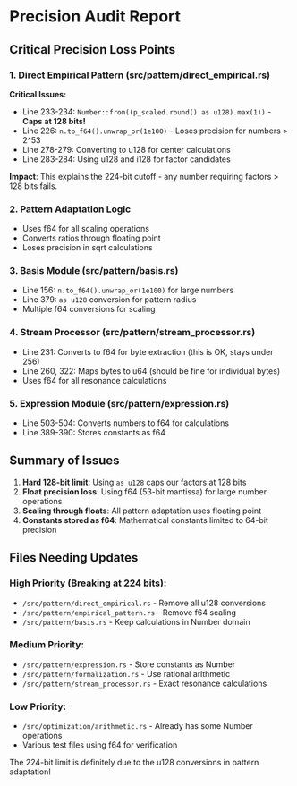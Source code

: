 # Precision Audit Report

## Critical Precision Loss Points

### 1. Direct Empirical Pattern (src/pattern/direct_empirical.rs)
**Critical Issues:**
- Line 233-234: `Number::from((p_scaled.round() as u128).max(1))` - **Caps at 128 bits!**
- Line 226: `n.to_f64().unwrap_or(1e100)` - Loses precision for numbers > 2^53
- Line 278-279: Converting to u128 for center calculations
- Line 283-284: Using u128 and i128 for factor candidates

**Impact**: This explains the 224-bit cutoff - any number requiring factors > 128 bits fails.

### 2. Pattern Adaptation Logic
- Uses f64 for all scaling operations
- Converts ratios through floating point
- Loses precision in sqrt calculations

### 3. Basis Module (src/pattern/basis.rs)
- Line 156: `n.to_f64().unwrap_or(1e100)` for large numbers
- Line 379: `as u128` conversion for pattern radius
- Multiple f64 conversions for scaling

### 4. Stream Processor (src/pattern/stream_processor.rs)
- Line 231: Converts to f64 for byte extraction (this is OK, stays under 256)
- Line 260, 322: Maps bytes to u64 (should be fine for individual bytes)
- Uses f64 for all resonance calculations

### 5. Expression Module (src/pattern/expression.rs)
- Line 503-504: Converts numbers to f64 for calculations
- Line 389-390: Stores constants as f64

## Summary of Issues

1. **Hard 128-bit limit**: Using `as u128` caps our factors at 128 bits
2. **Float precision loss**: Using f64 (53-bit mantissa) for large number operations
3. **Scaling through floats**: All pattern adaptation uses floating point
4. **Constants stored as f64**: Mathematical constants limited to 64-bit precision

## Files Needing Updates

### High Priority (Breaking at 224 bits):
- `/src/pattern/direct_empirical.rs` - Remove all u128 conversions
- `/src/pattern/empirical_pattern.rs` - Remove f64 scaling
- `/src/pattern/basis.rs` - Keep calculations in Number domain

### Medium Priority:
- `/src/pattern/expression.rs` - Store constants as Number
- `/src/pattern/formalization.rs` - Use rational arithmetic
- `/src/pattern/stream_processor.rs` - Exact resonance calculations

### Low Priority:
- `/src/optimization/arithmetic.rs` - Already has some Number operations
- Various test files using f64 for verification

The 224-bit limit is definitely due to the u128 conversions in pattern adaptation!